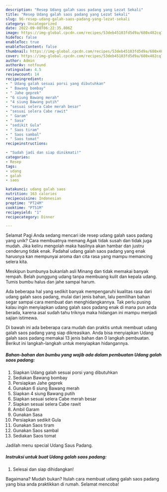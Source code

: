 ```yaml
---
description: "Resep Udang galah saos padang yang Lezat Sekali"
title: "Resep Udang galah saos padang yang Lezat Sekali"
slug: 96-resep-udang-galah-saos-padang-yang-lezat-sekali
category: Uncategorized
date: 2022-09-08T06:22:35.806Z
image: https://img-global.cpcdn.com/recipes/53deb45103fd5d9a/680x482cq70/udang-galah-saos-padang-foto-resep-utama.jpg
hideToc: false
enableToc: true
enableTocContent: false
thumbnail: https://img-global.cpcdn.com/recipes/53deb45103fd5d9a/680x482cq70/udang-galah-saos-padang-foto-resep-utama.jpg
cover: https://img-global.cpcdn.com/recipes/53deb45103fd5d9a/680x482cq70/udang-galah-saos-padang-foto-resep-utama.jpg
author: Admin
authorAv: notfound
ratingvalue: 4.5
reviewcount: 14
recipeingredient:
- " Udang galah sesuai porsi yang dibutuhkan"
- " Bawang bombay"
- " Jahe geprek"
- "6 siung Bawang merah"
- "4 siung Bawang putih"
- "sesuai selera Cabe merah besar"
- "sesuai selera Cabe rawit"
- " Garam"
- " Sasa"
- "sedikit Gula"
- " Saos tiram"
- " Saos sambal"
- " Saos tomat"
recipeinstructions:

- "Sudah jadi dan siap dinikmati!"
categories:
- Resep
tags:
- udang
- galah
- saos

katakunci: udang galah saos 
nutrition: 163 calories
recipecuisine: Indonesian
preptime: "PT24M"
cooktime: "PT51M"
recipeyield: "1"
recipecategory: Dinner

---
```



Selamat Pagi Anda sedang mencari ide resep udang galah saos padang yang unik? Cara membuatnya memang Agak tidak susah dan tidak juga mudah. Jika keliru mengolah maka hasilnya akan hambar dan justru cenderung tidak enak. Padahal udang galah saos padang yang enak harusnya kan mempunyai aroma dan cita rasa yang mampu memancing selera kita.


Meskipun bumbunya bukanlah asli Minang dan tidak memakai banyak rempah. Belah punggung udang tanpa membuang kulit dan kepala udang. Tumis bumbu halus dan jahe sampai harum.

Ada beberapa hal yang sedikit banyak mempengaruhi kualitas rasa dari udang galah saos padang, mulai dari jenis bahan, lalu pemilihan bahan segar sampai cara membuat dan menghidangkannya. Tak perlu pusing kalau ingin menyiapkan udang galah saos padang enak di mana pun anda berada, karena asal sudah tahu triknya maka hidangan ini mampu menjadi sajian istimewa.


Di bawah ini ada beberapa cara mudah dan praktis untuk membuat udang galah saos padang yang siap dikreasikan. Anda bisa menyiapkan Udang galah saos padang memakai 13 jenis bahan dan 0 langkah pembuatan. Berikut ini langkah-langkah untuk menyiapkan hidangannya.

<!--inarticleads1-->

##### Bahan-bahan dan bumbu yang wajib ada dalam pembuatan Udang galah saos padang:

1. Siapkan  Udang galah sesuai porsi yang dibutuhkan
1. Sediakan  Bawang bombay
1. Persiapkan  Jahe geprek
1. Gunakan 6 siung Bawang merah
1. Siapkan 4 siung Bawang putih
1. Siapkan sesuai selera Cabe merah besar
1. Siapkan sesuai selera Cabe rawit
1. Ambil  Garam
1. Gunakan  Sasa
1. Persiapkan sedikit Gula
1. Gunakan  Saos tiram
1. Gunakan  Saos sambal
1. Sediakan  Saos tomat


Jadilah menu special Udang Saus Padang. 

<!--inarticleads2-->

##### Instruksi untuk buat Udang galah saos padang:


1. Selesai dan siap dihidangkan!



Bagaimana? Mudah bukan? Itulah cara membuat udang galah saos padang yang bisa anda praktikkan di rumah. Selamat mencoba!

